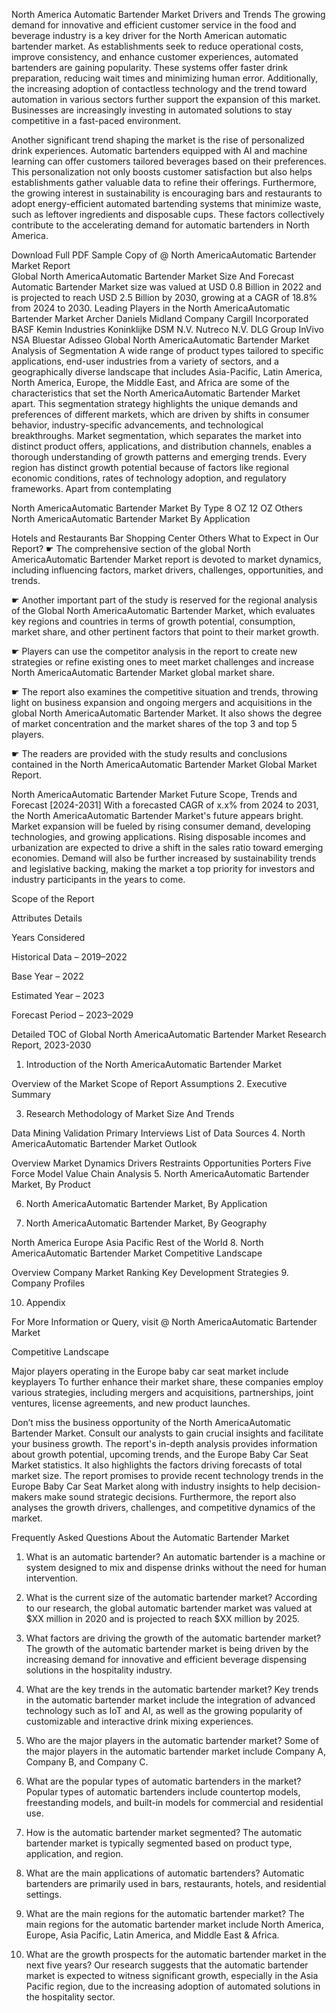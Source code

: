 North America Automatic Bartender Market Drivers and Trends
The growing demand for innovative and efficient customer service in the food and beverage industry is a key driver for the North American automatic bartender market. As establishments seek to reduce operational costs, improve consistency, and enhance customer experiences, automated bartenders are gaining popularity. These systems offer faster drink preparation, reducing wait times and minimizing human error. Additionally, the increasing adoption of contactless technology and the trend toward automation in various sectors further support the expansion of this market. Businesses are increasingly investing in automated solutions to stay competitive in a fast-paced environment.

Another significant trend shaping the market is the rise of personalized drink experiences. Automatic bartenders equipped with AI and machine learning can offer customers tailored beverages based on their preferences. This personalization not only boosts customer satisfaction but also helps establishments gather valuable data to refine their offerings. Furthermore, the growing interest in sustainability is encouraging bars and restaurants to adopt energy-efficient automated bartending systems that minimize waste, such as leftover ingredients and disposable cups. These factors collectively contribute to the accelerating demand for automatic bartenders in North America.

Download Full PDF Sample Copy of @ North AmericaAutomatic Bartender Market Report  
Global North AmericaAutomatic Bartender Market Size And Forecast
Automatic Bartender Market size was valued at USD 0.8 Billion in 2022 and is projected to reach USD 2.5 Billion by 2030, growing at a CAGR of 18.8% from 2024 to 2030.
Leading Players in the North AmericaAutomatic Bartender Market
Archer Daniels Midland Company
Cargill
Incorporated
BASF
Kemin Industries
Koninklijke DSM N.V.
Nutreco N.V.
DLG Group
InVivo NSA
Bluestar Adisseo
Global North AmericaAutomatic Bartender Market Analysis of Segmentation
A wide range of product types tailored to specific applications, end-user industries from a variety of sectors, and a geographically diverse landscape that includes Asia-Pacific, Latin America, North America, Europe, the Middle East, and Africa are some of the characteristics that set the North AmericaAutomatic Bartender Market apart. This segmentation strategy highlights the unique demands and preferences of different markets, which are driven by shifts in consumer behavior, industry-specific advancements, and technological breakthroughs. Market segmentation, which separates the market into distinct product offers, applications, and distribution channels, enables a thorough understanding of growth patterns and emerging trends. Every region has distinct growth potential because of factors like regional economic conditions, rates of technology adoption, and regulatory frameworks. Apart from contemplating

North AmericaAutomatic Bartender Market By Type
8 OZ
12 OZ
Others
North AmericaAutomatic Bartender Market By Application

Hotels and Restaurants
Bar
Shopping Center
Others
What to Expect in Our Report?
☛ The comprehensive section of the global North AmericaAutomatic Bartender Market report is devoted to market dynamics, including influencing factors, market drivers, challenges, opportunities, and trends.

☛ Another important part of the study is reserved for the regional analysis of the Global North AmericaAutomatic Bartender Market, which evaluates key regions and countries in terms of growth potential, consumption, market share, and other pertinent factors that point to their market growth.

☛ Players can use the competitor analysis in the report to create new strategies or refine existing ones to meet market challenges and increase North AmericaAutomatic Bartender Market global market share.

☛ The report also examines the competitive situation and trends, throwing light on business expansion and ongoing mergers and acquisitions in the global North AmericaAutomatic Bartender Market. It also shows the degree of market concentration and the market shares of the top 3 and top 5 players.

☛ The readers are provided with the study results and conclusions contained in the North AmericaAutomatic Bartender Market Global Market Report.

North AmericaAutomatic Bartender Market Future Scope, Trends and Forecast [2024-2031]
With a forecasted CAGR of x.x% from 2024 to 2031, the North AmericaAutomatic Bartender Market's future appears bright. Market expansion will be fueled by rising consumer demand, developing technologies, and growing applications. Rising disposable incomes and urbanization are expected to drive a shift in the sales ratio toward emerging economies. Demand will also be further increased by sustainability trends and legislative backing, making the market a top priority for investors and industry participants in the years to come.

Scope of the Report

Attributes Details

Years Considered

Historical Data – 2019–2022

Base Year – 2022

Estimated Year – 2023

Forecast Period – 2023–2029

Detailed TOC of Global North AmericaAutomatic Bartender Market Research Report, 2023-2030
1. Introduction of the North AmericaAutomatic Bartender Market

Overview of the Market
Scope of Report
Assumptions
2. Executive Summary

3. Research Methodology of Market Size And Trends

Data Mining
Validation
Primary Interviews
List of Data Sources
4. North AmericaAutomatic Bartender Market Outlook

Overview
Market Dynamics
Drivers
Restraints
Opportunities
Porters Five Force Model
Value Chain Analysis
5. North AmericaAutomatic Bartender Market, By Product

6. North AmericaAutomatic Bartender Market, By Application

7. North AmericaAutomatic Bartender Market, By Geography

North America
Europe
Asia Pacific
Rest of the World
8. North AmericaAutomatic Bartender Market Competitive Landscape

Overview
Company Market Ranking
Key Development Strategies
9. Company Profiles

10. Appendix

For More Information or Query, visit @ North AmericaAutomatic Bartender Market

Competitive Landscape

Major players operating in the Europe baby car seat market include keyplayers To further enhance their market share, these companies employ various strategies, including mergers and acquisitions, partnerships, joint ventures, license agreements, and new product launches.

Don’t miss the business opportunity of the North AmericaAutomatic Bartender Market. Consult our analysts to gain crucial insights and facilitate your business growth.
The report's in-depth analysis provides information about growth potential, upcoming trends, and the Europe Baby Car Seat Market statistics. It also highlights the factors driving forecasts of total market size. The report promises to provide recent technology trends in the Europe Baby Car Seat Market along with industry insights to help decision-makers make sound strategic decisions. Furthermore, the report also analyses the growth drivers, challenges, and competitive dynamics of the market.

Frequently Asked Questions About the Automatic Bartender Market
1. What is an automatic bartender?
An automatic bartender is a machine or system designed to mix and dispense drinks without the need for human intervention.

2. What is the current size of the automatic bartender market?
According to our research, the global automatic bartender market was valued at $XX million in 2020 and is projected to reach $XX million by 2025.

3. What factors are driving the growth of the automatic bartender market?
The growth of the automatic bartender market is being driven by the increasing demand for innovative and efficient beverage dispensing solutions in the hospitality industry.

4. What are the key trends in the automatic bartender market?
Key trends in the automatic bartender market include the integration of advanced technology such as IoT and AI, as well as the growing popularity of customizable and interactive drink mixing experiences.

5. Who are the major players in the automatic bartender market?
Some of the major players in the automatic bartender market include Company A, Company B, and Company C.

6. What are the popular types of automatic bartenders in the market?
Popular types of automatic bartenders include countertop models, freestanding models, and built-in models for commercial and residential use.

7. How is the automatic bartender market segmented?
The automatic bartender market is typically segmented based on product type, application, and region.

8. What are the main applications of automatic bartenders?
Automatic bartenders are primarily used in bars, restaurants, hotels, and residential settings.

9. What are the main regions for the automatic bartender market?
The main regions for the automatic bartender market include North America, Europe, Asia Pacific, Latin America, and Middle East & Africa.

10. What are the growth prospects for the automatic bartender market in the next five years?
Our research suggests that the automatic bartender market is expected to witness significant growth, especially in the Asia Pacific region, due to the increasing adoption of automated solutions in the hospitality sector.
